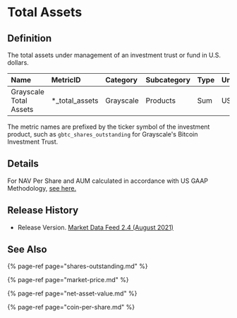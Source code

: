 # Total Assets

## Definition

The total assets under management of an investment trust or fund in U.S. dollars.

| Name | MetricID | Category | Subcategory | Type | Unit | Frequency |
| :--- | :--- | :--- | :--- | :--- | :--- | :--- |
| Grayscale Total Assets | \*\_total\_assets | Grayscale | Products | Sum | USD | 1d |

The metric names are prefixed by the ticker symbol of the investment product, such as `gbtc_shares_outstanding` for Grayscale's Bitcoin Investment Trust.

## Details

 For NAV Per Share and AUM calculated in accordance with US GAAP Methodology, [see here.](https://grayscale.com/gaap-page/)

## Release History

* Release Version. [Market Data Feed 2.4 \(August 2021\) ](https://coinmetrics.io/cm-market-data-feed-v2-4-release-notes/)

## See Also 

{% page-ref page="shares-outstanding.md" %}

{% page-ref page="market-price.md" %}

{% page-ref page="net-asset-value.md" %}

{% page-ref page="coin-per-share.md" %}



